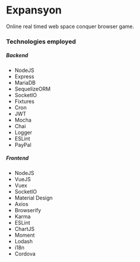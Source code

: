 # Expansyon
Online real timed web space conquer browser game.
### Technologies employed
##### Backend
* NodeJS
* Express
* MariaDB
* SequelizeORM
* SocketIO
* Fixtures
* Cron
* JWT
* Mocha
* Chai
* Logger
* ESLint
* PayPal
##### Frontend
* NodeJS
* VueJS
* Vuex
* SocketIO
* Material Design
* Axios
* Browserify
* Karma
* ESLint
* ChartJS
* Moment
* Lodash
* i18n
* Cordova

